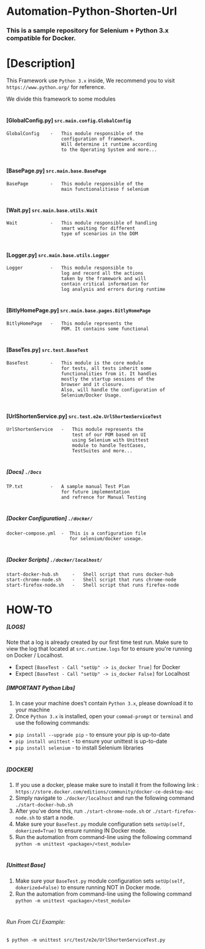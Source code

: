 # Automation-Python-Shorten-Url
### This is a sample repository for Selenium + Python 3.x compatible for Docker.  

# [Description]
This Framework use `Python 3.x` inside,
We recommend you to visit `https://www.python.org/` for reference.

We divide this framework to some modules 

#
#### [GlobalConfig.py] `src.main.config.GlobalConfig`
    GlobalConfig    -   This module responsible of the
                        configuration of framework. 
                        Will determine it runtime according
                        to the Operating System and more...

#
#### [BasePage.py] `src.main.base.BasePage`
    BasePage        -   This module responsible of the  
                        main functionalitieso f selenium  

#
#### [Wait.py] `src.main.base.utils.Wait`
    Wait            -   This module responsible of handling
                        smart waiting for different  
                        type of scenarios in the DOM

#
#### [Logger.py] `src.main.base.utils.Logger`
    Logger          -   This module responsible to 
                        log and record all the actions 
                        taken by the framework and will
                        contain critical information for
                        log analysis and errors during runtime 

#
#### [BitlyHomePage.py] `src.main.base.pages.BitlyHomePage`
    BitlyHomePage   -   This module represents the
                        POM. It contains some functional

#
#### [BaseTes.py] `src.test.BaseTest`
    BaseTest        -   This module is the core module 
                        for tests, all tests inherit some
                        functionalities from it. It handles
                        mostly the startup sessions of the
                        browser and it closure.
                        Also, will handle the configuration of 
                        Selenium/Docker Usage.

#
#### [UrlShortenService.py] `src.test.e2e.UrlShortenServiceTest`
    UrlShortenService   -   This module represents the
                            test of our POM based on UI
                            using Selenium with Unittest
                            module to handle TestCases, 
                            TestSuites and more...

#
##### [Docs] `./Docs`
    TP.txt          -   A sample manual Test Plan
                        for future implementation 
                        and refrence for Manual Testing 

#
##### [Docker Configuration] `./docker/`
    docker-compose.yml  -  This is a configuration file
                           for selenium/docker useage.   

#
##### [Docker Scripts] `./docker/localhost/`
    start-docker-hub.sh     -   Shell script that runs docker-hub
    start-chrome-node.sh    -   Shell script that runs chrome-node 
    start-firefox-node.sh   -   Shell script that runs firefox-node

#
# HOW-TO
##### [LOGS]
Note that a log is already created by our first time test run.
Make sure to view the log that located at `src.runtime.logs`
for to ensure you're running on Docker / Localhost.
* Expect `[BaseTest - Call "setUp" -> is_docker True]` for Docker
* Expect `[BaseTest - Call "setUp" -> is_docker False]` for Localhost

##### [IMPORTANT Python Libs]
1. In case your machine does't contain `Python 3.x`, please download it to your machine
2. Once `Python 3.x` is installed, open your `commad-prompt` or `terminal`
and use the following commands:
- `pip install --upgrade pip`   -   to ensure your pip is up-to-date
- `pip install unittest`        -   to ensure your unittest is up-to-date
- `pip install selenium`        -   to install Selenium libraries

#
##### [DOCKER]
1. If you use a docker, please make sure to install it 
from the following link : `https://store.docker.com/editions/community/docker-ce-desktop-mac`
2. Simply navigate to `./docker/localhost` and run the following command
`./start-docker-hub.sh` 
3. After you've done this, run `./start-chrome-node.sh` or `./start-firefox-node.sh`
to start a node.
4. Make sure your `BaseTest.py` module configuration
sets `setUp(self, dokerized=True)` to ensure running IN Docker mode.
5. Run the automation from command-line using the following command `python -m unittest <package>/<test_module>`

#
##### [Unittest Base]
1. Make sure your `BaseTest.py` module configuration
sets `setUp(self, dokerized=False)` to ensure running NOT in Docker mode.
2. Run the automation from command-line using the following command `python -m unittest <package>/<test_module>`

#
###### Run From CLI Example: 
 
`$ python -m unittest src/test/e2e/UrlShortenServiceTest.py`
